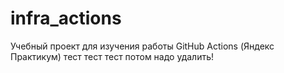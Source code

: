 # infra_actions
Учебный проект для изучения работы GitHub Actions (Яндекс Практикум)
тест тест тест потом надо удалить!
